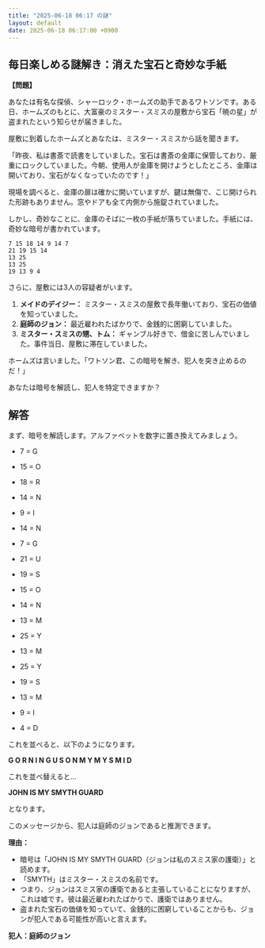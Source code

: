 ```yaml
---
title: "2025-06-18 06:17 の謎"
layout: default
date: 2025-06-18 06:17:00 +0900
---
```

## 毎日楽しめる謎解き：消えた宝石と奇妙な手紙

**【問題】**

あなたは有名な探偵、シャーロック・ホームズの助手であるワトソンです。ある日、ホームズのもとに、大富豪のミスター・スミスの屋敷から宝石「暁の星」が盗まれたという知らせが届きました。

屋敷に到着したホームズとあなたは、ミスター・スミスから話を聞きます。

「昨夜、私は書斎で読書をしていました。宝石は書斎の金庫に保管しており、厳重にロックしていました。今朝、使用人が金庫を開けようとしたところ、金庫は開いており、宝石がなくなっていたのです！」

現場を調べると、金庫の扉は確かに開いていますが、鍵は無傷で、こじ開けられた形跡もありません。窓やドアも全て内側から施錠されていました。

しかし、奇妙なことに、金庫のそばに一枚の手紙が落ちていました。手紙には、奇妙な暗号が書かれています。

```
7 15 18 14 9 14 7
21 19 15 14
13 25
13 25
19 13 9 4
```

さらに、屋敷には3人の容疑者がいます。

1.  **メイドのデイジー：** ミスター・スミスの屋敷で長年働いており、宝石の価値を知っていました。
2.  **庭師のジョン：** 最近雇われたばかりで、金銭的に困窮していました。
3.  **ミスター・スミスの甥、トム：** ギャンブル好きで、借金に苦しんでいました。事件当日、屋敷に滞在していました。

ホームズは言いました。「ワトソン君、この暗号を解き、犯人を突き止めるのだ！」

あなたは暗号を解読し、犯人を特定できますか？

## 解答

まず、暗号を解読します。アルファベットを数字に置き換えてみましょう。

*   7 = G
*   15 = O
*   18 = R
*   14 = N
*   9 = I
*   14 = N
*   7 = G

*   21 = U
*   19 = S
*   15 = O
*   14 = N

*   13 = M
*   25 = Y

*   13 = M
*   25 = Y

*   19 = S
*   13 = M
*   9 = I
*   4 = D

これを並べると、以下のようになります。

**G O R N I N G U S O N M Y M Y S M I D**

これを並べ替えると…

**JOHN IS MY SMYTH GUARD**

となります。

このメッセージから、犯人は庭師のジョンであると推測できます。

**理由：**

*   暗号は「JOHN IS MY SMYTH GUARD（ジョンは私のスミス家の護衛）」と読めます。
*   「SMYTH」はミスター・スミスの名前です。
*   つまり、ジョンはスミス家の護衛であると主張していることになりますが、これは嘘です。彼は最近雇われたばかりで、護衛ではありません。
*   盗まれた宝石の価値を知っていて、金銭的に困窮していることからも、ジョンが犯人である可能性が高いと言えます。

**犯人：庭師のジョン**
